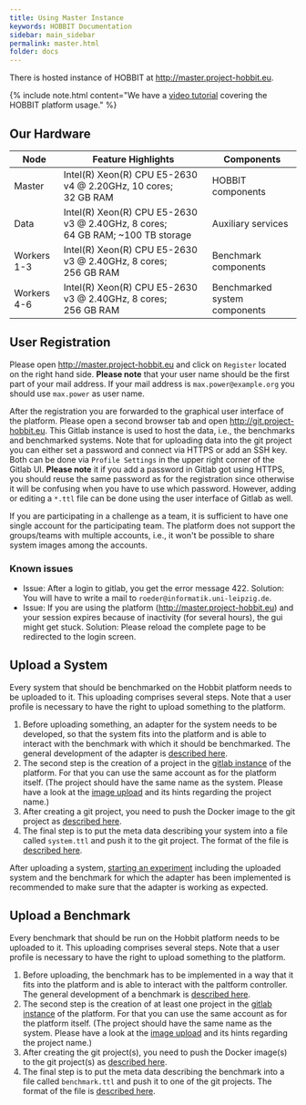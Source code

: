```yaml
---
title: Using Master Instance
keywords: HOBBIT Documentation
sidebar: main_sidebar
permalink: master.html
folder: docs
---
```


There is hosted instance of HOBBIT at http://master.project-hobbit.eu.

{% include note.html content="We have a [video tutorial](https://www.youtube.com/watch?v=3oeEyHXVd_4) covering the HOBBIT platform usage." %}

## Our Hardware

| Node        | Feature Highlights | Components |
|-------------|--------------------|------------|
| Master      | Intel(R) Xeon(R) CPU E5-2630 v4 @ 2.20GHz, 10&nbsp;cores; 32&nbsp;GB&nbsp;RAM | HOBBIT components |
| Data        | Intel(R) Xeon(R) CPU E5-2630 v3 @ 2.40GHz, 8&nbsp;cores; 64&nbsp;GB&nbsp;RAM; ~100&nbsp;TB&nbsp;storage | Auxiliary services |
| Workers 1-3 | Intel(R) Xeon(R) CPU E5-2630 v3 @ 2.40GHz, 8&nbsp;cores; 256&nbsp;GB&nbsp;RAM | Benchmark components |
| Workers 4-6 | Intel(R) Xeon(R) CPU E5-2630 v3 @ 2.40GHz, 8&nbsp;cores; 256&nbsp;GB&nbsp;RAM | Benchmarked system components |

## User Registration

Please open http://master.project-hobbit.eu and click on `Register` located on the right hand side.
**Please note** that your user name should be the first part of your mail address. If your mail address is `max.power@example.org` you should use `max.power` as user name.

After the registration you are forwarded to the graphical user interface of the platform. Please open a second browser tab and open http://git.project-hobbit.eu. This Gitlab instance is used to host the data, i.e., the benchmarks and benchmarked systems.
Note that for uploading data into the git project you can either set a password and connect via HTTPS or add an SSH key. Both can be done via `Profile Settings` in the upper right corner of the Gitlab UI. **Please note** it if you add a password in Gitlab got using HTTPS, you should reuse the same password as for the registration since otherwise it will be confusing when you have to use which password. However, adding or editing a `*.ttl` file can be done using the user interface of Gitlab as well.

If you are participating in a challenge as a team, it is sufficient to have one single account for the participating team. The platform does not support the groups/teams with multiple accounts, i.e., it won't be possible to share system images among the accounts.

### Known issues

* Issue: After a login to gitlab, you get the error message 422. Solution: You will have to write a mail to `roeder@informatik.uni-leipzig.de`.
* Issue: If you are using the platform (http://master.project-hobbit.eu) and your session expires because of inactivity (for several hours), the gui might get stuck. Solution: Please reload the complete page to be redirected to the login screen.

## Upload a System

Every system that should be benchmarked on the Hobbit platform needs to be uploaded to it. This uploading comprises several steps. Note that a user profile is necessary to have the right to upload something to the platform.

1. Before uploading something, an adapter for the system needs to be developed, so that the system fits into the platform and is able to interact with the benchmark with which it should be benchmarked. The general development of the adapter is [described here](/system_integration.html).
2. The second step is the creation of a project in the [gitlab instance](http://git.project-hobbit.eu) of the platform. For that you can use the same account as for the platform itself. (The project should have the same name as the system. Please have a look at the [image upload](/system_integration.html) and its hints regarding the project name.)
3. After creating a git project, you need to push the Docker image to the git project as [described here](/system_integration.html).
4. The final step is to put the meta data describing your system into a file called `system.ttl` and push it to the git project. The format of the file is [described here](/system_integration.html).

After uploading a system, [starting an experiment](/benchmarking.html) including the uploaded system and the benchmark for which the adapter has been implemented is recommended to make sure that the adapter is working as expected.

## Upload a Benchmark

Every benchmark that should be run on the Hobbit platform needs to be uploaded to it. This uploading comprises several steps. Note that a user profile is necessary to have the right to upload something to the platform.

1. Before uploading, the benchmark has to be implemented in a way that it fits into the platform and is able to interact with the paltform controller. The general development of a benchmark is [described here](/benchmark_integration.html).
2. The second step is the creation of at least one project in the [gitlab instance](http://git.project-hobbit.eu) of the platform. For that you can use the same account as for the platform itself. (The project should have the same name as the system. Please have a look at the [image upload](/system_integration.html) and its hints regarding the project name.)
3. After creating the git project(s), you need to push the Docker image(s) to the git project(s) as [described here](/system_integration.html).
4. The final step is to put the meta data describing the benchmark into a file called `benchmark.ttl` and push it to one of the git projects. The format of the file is [described here](/benchmark_integration_api.html).

